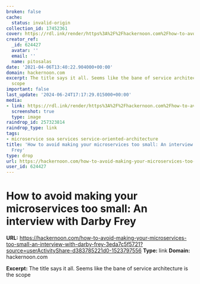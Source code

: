 ```yaml
---
broken: false
cache:
  status: invalid-origin
collection_id: 17452361
cover: https://rdl.ink/render/https%3A%2F%2Fhackernoon.com%2Fhow-to-avoid-making-your-microservices-too-small-an-interview-with-darby-frey-3eda7c5f5721%3Fsource%3DuserActivityShare-d383785221d0-1523797556
creator_ref:
  _id: 624427
  avatar: ''
  email: ''
  name: pitosalas
date: '2021-04-06T13:40:22.904000+00:00'
domain: hackernoon.com
excerpt: The title says it all. Seems like the bane of service architecture is the
  scope
important: false
last_update: '2024-06-24T17:17:29.015000+00:00'
media:
- link: https://rdl.ink/render/https%3A%2F%2Fhackernoon.com%2Fhow-to-avoid-making-your-microservices-too-small-an-interview-with-darby-frey-3eda7c5f5721%3Fsource%3DuserActivityShare-d383785221d0-1523797556
  screenshot: true
  type: image
raindrop_id: 257323814
raindrop_type: link
tags:
- microservice soa services service-oriented-architecture
title: 'How to avoid making your microservices too small: An interview with Darby
  Frey'
type: drop
url: https://hackernoon.com/how-to-avoid-making-your-microservices-too-small-an-interview-with-darby-frey-3eda7c5f5721?source=userActivityShare-d383785221d0-1523797556
user_id: 624427
---
```


# How to avoid making your microservices too small: An interview with Darby Frey

**URL:** https://hackernoon.com/how-to-avoid-making-your-microservices-too-small-an-interview-with-darby-frey-3eda7c5f5721?source=userActivityShare-d383785221d0-1523797556
**Type:** link
**Domain:** hackernoon.com

**Excerpt:** The title says it all. Seems like the bane of service architecture is the scope
